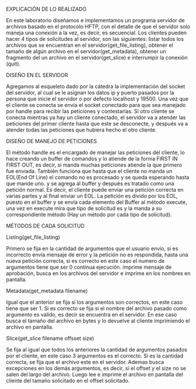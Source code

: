 EXPLICACIÓN DE LO REALIZADO

En este laboratorio diseñamos e implementamos un programa servidor de archivos basado en el protocolo HFTP, con el detalle de que el servidor solo maneja una conexión a la vez, es decir, es secuencial. Los clientes pueden hacer 4 tipos de solicitudes al servidor, son las siguientes: listar todos los archivos que se encuentran en el servidor(get_file_listing), obtener el tamaño de algún archivo en el servidor(get_metadata), obtener un fragmento del un archivo en el servidor(get_slice) e interrumpir la conexión (quit).


DISEÑO EN EL SERVIDOR

Agregamos al esqueleto dado por la cátedra la implementación del socket del servidor, al cual se le asignan los datos ip y puerto pasados por la persona que inicie el servidor o por defecto localhost y 19500. Una vez que el cliente se conecta se envía el socket conectado para que sea manejado por handle para recibir las peticiones y contestarlas. Si otro cliente se conecta mientras ya hay un cliente conectado, el servidor va a atender las peticiones del primer cliente hasta que este se desconecte, y después va a atender todas las peticiones que hubiera hecho el otro cliente.

DISEÑO DE MANEJO DE PETICIONES 

El método handle es el encargado de manejar las peticiones del cliente, lo hace creando un buffer de comandos y lo atiende de la forma FIRST IN FIRST OUT, es decir, si manda muchas peticiones atiende la que primero fue enviada. También funciona que hasta que el cliente no manda un EOL(End Of Line) el comando no es procesado y se queda esperando hasta que mande uno. y se agrega al buffer y después es tratado como una petición normal. Es decir, el cliente puede enviar una petición correcta en varias partes y al final enviar un EOL. La petición es divido por los EOL, puesto en el buffer y se envía cada elemento del Buffer al método execute, una vez en execute mira que tipo de solicitud es y la manda a su correspondiente método (Hay un método por cada tipo de solicitud).

MÉTODOS DE CADA SOLICITUD

Listing(get_file_listing)

Primero se fija en la cantidad de argumentos que el usuario envío, si es incorrecto envía mensaje de error y la petición no es respondida, hasta una nueva petición correcta, si es correcto en este caso el numero de argumentos tiene que ser 0 continua ejecución. imprime mensaje de aprobación, busca en los archivos del servidor e imprime en los nombres en pantalla.

Metadata(get_metadata filename)

Igual que el anterior se fija si los argumentos son correctos, en este caso tiene que ser 1. Si es correcto se fija si el nombre del archivo pasado como argumento es valido, es decir se encuentra en el servidor. En ese caso busca el tamaño del archivo en bytes y lo devuelve al cliente imprimiendo el archivo en pantalla.

Slice(get_slice filename offsset size)

Se fija al igual que todos los anteriores la cantidad de argumentos pasados por el cliente, en este caso 3 argumentos es el correcto. Si es la cantidad correcta, se fija que el archivo este en el servidor. Ademas busca excepciones en los demás argumentos, es decir, si el offset y el size no se salen del largo del archivo. Luego lee e imprime el archivo en pantalla del cliente del tamaño solicitado en el offset solicitado.

